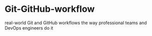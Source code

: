 # Git-GitHub-workflow
real-world Git and GitHub workflows the way professional teams and DevOps engineers do it
